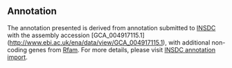 
Annotation
----------

The annotation presented is derived from annotation submitted to
[INSDC](http://www.insdc.org) with the assembly accession [GCA\_004917115.1]
(http://www.ebi.ac.uk/ena/data/view/GCA_004917115.1),
with additional non-coding genes from
[Rfam](http://rfam.xfam.org/). For more details, please visit [INSDC
annotation import](http://ensemblgenomes.org/info/data/insdc_annotation).
